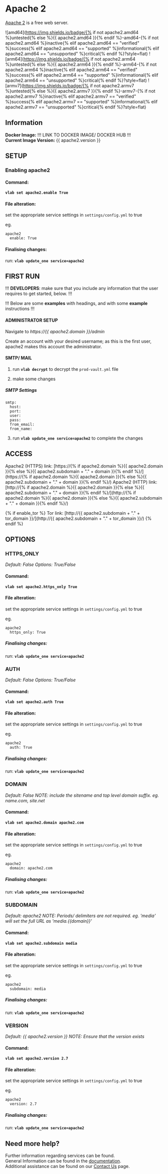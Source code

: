 # Apache 2

[Apache 2](https://httpd.apache.org/) is a free web server.

![amd64](https://img.shields.io/badge/{% if not apache2.amd64 %}untested{% else %}{{ apache2.amd64 }}{% endif %}-amd64-{% if not apache2.amd64 %}inactive{% elif apache2.amd64 == "verified" %}success{% elif apache2.amd64 == "supported" %}informational{% elif apache2.amd64 == "unsupported" %}critical{% endif %}?style=flat)
![arm64](https://img.shields.io/badge/{% if not apache2.arm64 %}untested{% else %}{{ apache2.arm64 }}{% endif %}-arm64-{% if not apache2.arm64 %}inactive{% elif apache2.arm64 == "verified" %}success{% elif apache2.arm64 == "supported" %}informational{% elif apache2.arm64 == "unsupported" %}critical{% endif %}?style=flat)
![armv7](https://img.shields.io/badge/{% if not apache2.armv7 %}untested{% else %}{{ apache2.armv7 }}{% endif %}-armv7-{% if not apache2.armv7 %}inactive{% elif apache2.armv7 == "verified" %}success{% elif apache2.armv7 == "supported" %}informational{% elif apache2.armv7 == "unsupported" %}critical{% endif %}?style=flat)

## Information


**Docker Image:** !!! LINK TO DOCKER IMAGE/ DOCKER HUB !!!  
**Current Image Version:** {{ apache2.version }}

## SETUP

### Enabling apache2

#### Command:

**`vlab set apache2.enable True`**

#### File alteration:

set the appropriate service settings in `settings/config.yml` to true

eg.
```
apache2
  enable: True
```

#### Finalising changes:

run: **`vlab update_one service=apache2`**

## FIRST RUN

!!! **DEVELOPERS**: make sure that you include any information that the user requires to get started, below. !!!

!!! Below are some **examples** with headings, and with some **example** instructions !!!

#### ADMINISTRATOR SETUP

Navigate to *https://{{ apache2.domain }}/admin*

Create an account with your desired username; as this is the first user, apache2 makes this account the administrator.

#### SMTP/ MAIL

1. run **`vlab decrypt`** to decrypt the `prod-vault.yml` file

2. make some changes


##### SMTP Settings
```
smtp:
  host:
  port:
  user:
  pass:
  from_email:
  from_name:
```

3. run **`vlab update_one service=apache2`** to complete the changes


## ACCESS

Apache2 (HTTPS) link: [https://{% if apache2.domain %}{{ apache2.domain }}{% else %}{{ apache2.subdomain + "." + domain }}{% endif %}/](https://{% if apache2.domain %}{{ apache2.domain }}{% else %}{{ apache2.subdomain + "." + domain }}{% endif %}/)
Apache2 (HTTP) link: [http://{% if apache2.domain %}{{ apache2.domain }}{% else %}{{ apache2.subdomain + "." + domain }}{% endif %}/](http://{% if apache2.domain %}{{ apache2.domain }}{% else %}{{ apache2.subdomain + "." + domain }}{% endif %}/)

{% if enable_tor %}
Tor link: [http://{{ apache2.subdomain + "." + tor_domain }}/](http://{{ apache2.subdomain + "." + tor_domain }}/)
{% endif %}

## OPTIONS

### HTTPS_ONLY
*Default: False*
*Options: True/False*

#### Command:

**`vlab set apache2.https_only True`**

#### File alteration:

set the appropriate service settings in `settings/config.yml` to true

eg.
```
apache2
  https_only: True
```

##### Finalising changes:

run: **`vlab update_one service=apache2`**

### AUTH
*Default: False*
*Options: True/False*

#### Command:

**`vlab set apache2.auth True`**

#### File alteration:

set the appropriate service settings in `settings/config.yml` to true

eg.
```
apache2
  auth: True
```

##### Finalising changes:

run: **`vlab update_one service=apache2`**

### DOMAIN
*Default: False*
*NOTE: include the sitename and top level domain suffix. eg. name.com, site.net*

#### Command:

**`vlab set apache2.domain apache2.com`**

#### File alteration:

set the appropriate service settings in `settings/config.yml` to true

eg.
```
apache2
  domain: apache2.com
```

##### Finalising changes:

run: **`vlab update_one service=apache2`**

### SUBDOMAIN
*Default: apache2*
*NOTE: Periods/ delimiters are not required. eg. 'media' will set the full URL as 'media.{{domain}}'*

#### Command:

**`vlab set apache2.subdomain media`**

#### File alteration:

set the appropriate service settings in `settings/config.yml` to true

eg.
```
apache2
  subdomain: media
```

##### Finalising changes:

run: **`vlab update_one service=apache2`**

### VERSION
*Default: {{  apache2.version  }}*
*NOTE: Ensure that the version exists*

#### Command:

**`vlab set apache2.version 2.7`**

#### File alteration:

set the appropriate service settings in `settings/config.yml` to true

eg.
```
apache2
  version: 2.7
```

##### Finalising changes:

run: **`vlab update_one service=apache2`**

## Need more help?
Further information regarding services can be found. \
General Information can be found in the [documentation](https://docs.vivumlab.com). \
Additional assistance can be found on our [Contact Us](https://docs.vivumlab.com/Contact-us) page.
